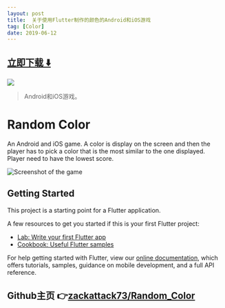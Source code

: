```yaml
---
layout: post
title:  关于使用Flutter制作的颜色的Android和iOS游戏
tag: [Color]
date: 2019-06-12
---
```


 


## [立即下载 ️⬇️ ](https://codeload.github.com/zackattack73/Random_Color/zip/master) 


 
![](https://flutterawesome.com/content/images/2019/05/Random-Color.jpg)
 
>
> Android和iOS游戏。
>

 
# Random Color
An Android and iOS game.
A color is display on the screen and then the player has to pick a color that is the most similar to the one displayed.
Player need to have the lowest score.

![Screenshot of the game](screenshot_1557401458.png "Screenshot of the game")

## Getting Started

This project is a starting point for a Flutter application.

A few resources to get you started if this is your first Flutter project:

- [Lab: Write your first Flutter app](https://flutter.io/docs/get-started/codelab)
- [Cookbook: Useful Flutter samples](https://flutter.io/docs/cookbook)

For help getting started with Flutter, view our 
[online documentation](https://flutter.io/docs), which offers tutorials, 
samples, guidance on mobile development, and a full API reference.

## Github主页 👉[zackattack73/Random_Color](http://github.com/zackattack73/Random_Color)